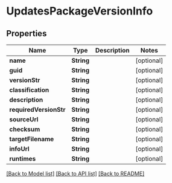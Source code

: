# UpdatesPackageVersionInfo

## Properties
Name | Type | Description | Notes
------------ | ------------- | ------------- | -------------
**name** | **String** |  | [optional] 
**guid** | **String** |  | [optional] 
**versionStr** | **String** |  | [optional] 
**classification** | **String** |  | [optional] 
**description** | **String** |  | [optional] 
**requiredVersionStr** | **String** |  | [optional] 
**sourceUrl** | **String** |  | [optional] 
**checksum** | **String** |  | [optional] 
**targetFilename** | **String** |  | [optional] 
**infoUrl** | **String** |  | [optional] 
**runtimes** | **String** |  | [optional] 

[[Back to Model list]](../README.md#documentation-for-models) [[Back to API list]](../README.md#documentation-for-api-endpoints) [[Back to README]](../README.md)


